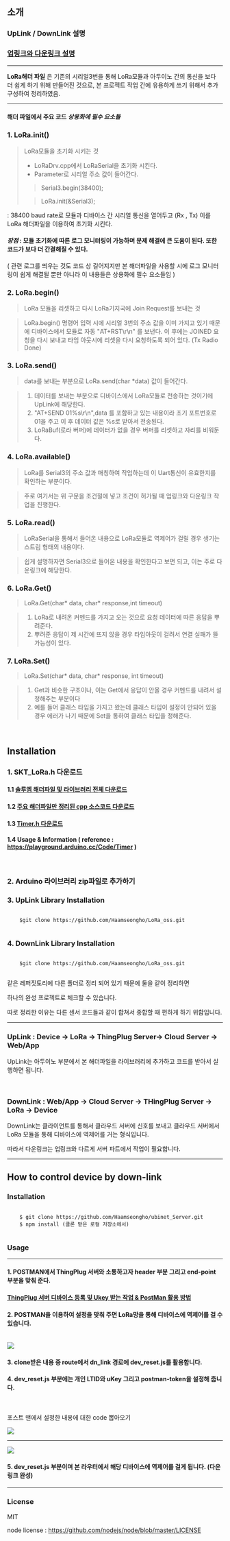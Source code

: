 
## 소개

### UpLink / DownLink 설명 
### <a href="https://github.com/Haamseongho/ubinet_arduino"> 업링크와 다운링크 설명 </a>

<hr />

 **LoRa해더 파일** 은 기존의 시리얼3번을 통해 LoRa모듈과 아두이노 간의 통신을 보다 더 쉽게 하기 위해 만들어진 것으로, 
 본 프로젝트 작업 간에 유용하게 쓰기 위해서 추가 구성하여 정리하였음. 

---
#### 해더 파일에서 주요 코드  *상용화에 필수 요소들* 


### 1. LoRa.init() 

> LoRa모듈을 초기화 시키는 것 
>   
>   - LoRaDrv.cpp에서 LoRaSerial을 초기화 시킨다.
>   - Parameter로 시리얼 주소 값이 들어간다.
> > Serial3.begin(38400);
> 
> > LoRa.init(&Serial3);

: 38400 baud rate로 모듈과 디바이스 간 시리얼 통신을 열어두고 (Rx , Tx) 이를 LoRa 해더파일을 이용하여 초기화 시킨다.

#### *장점* : 모듈 초기화에 따른 로그 모니터링이 가능하며 문제 해결에 큰 도움이 된다. 또한 코드가 보다 더 간결해질 수 있다.
 
( 관련 로그를 띄우는 것도 코드 상 길어지지만 본 해더파일을 사용할 시에 로그 모니터링이 쉽게 해결될 뿐만 아니라 이 내용들은 상용화에 필수 요소들임 )

### 2. LoRa.begin()

> LoRa 모듈을 리셋하고 다시 LoRa기지국에 Join Request를 보내는 것

> LoRa.begin() 명령어 입력 시에 시리얼 3번의 주소 값을 이미 가지고 있기 때문에 디바이스에서 모듈로 자동 "AT+RST\r\n" 를 보낸다.
> 이 후에는 JOINED 요청을 다시 보내고 타임 아웃시에 리셋을 다시 요청하도록 되어 있다. (Tx Radio Done)



### 3. LoRa.send()

> data를 보내는 부분으로 LoRa.send(char *data) 값이 들어간다.

> 1. 데이터를 보내는 부분으로 디바이스에서 LoRa모듈로 전송하는 것이기에 UpLink에 해당한다.
> 2. "AT+SEND 01%s\r\n",data 를 포함하고 있는 내용이라 초기 포트번호로 01을 주고 이 후 데이터 값은 %s로 받아서 전송된다.
> 3. LoRaBuf(로라 버퍼)에 데이터가 없을 경우 버퍼를 리셋하고 자리를 비워둔다.


### 4. LoRa.available()

> LoRa를 Serial3의 주소 값과 매칭하여 작업하는데 이 Uart통신이 유효한지를 확인하는 부분이다.

> 주로 여기서는 위 구문을 조건절에 넣고 조건이 허가될 때 업링크와 다운링크 작업을 진행한다. 


### 5. LoRa.read()


> LoRaSerial을 통해서 들어온 내용으로 LoRa모듈로 역제어가 걸릴 경우 생기는 스트림 형태의 내용이다.

> 쉽게 설명하자면 Serial3으로 들어온 내용을 확인한다고 보면 되고, 이는 주로 다운링크에 해당한다. 

### 6. LoRa.Get()

> LoRa.Get(char* data, char* response,int timeout)

> 1. LoRa로 내려온 커멘드를 가지고 오는 것으로 요청 데이터에 따른 응답을 뿌려준다. 
> 2. 뿌려준 응답이 제 시간에 뜨지 않을 경우 타임아웃이 걸려서 연결 실패가 뜰 가능성이 있다.

### 7. LoRa.Set()

> LoRa.Set(char* data, char* response, int timeout)

> 1. Get과 비슷한 구조이나, 이는 Get에서 응답이 안올 경우 커멘드를 내려서 설정해주는 부분이다
> 2. 예를 들어 클래스 타입을 가지고 왔는데 클래스 타입이 설정이 안되어 있을 경우 에러가 나기 때문에 Set을 통하여 클래스 타입을 정해준다.




<br />

## Installation 


### 1. SKT_LoRa.h 다운로드 

#### 1.1    <a href="https://github.com/Haamseongho/ubinet_arduino/tree/master/downloads/solum_lora_library.zip"> 솔루엠 해더파일 및 라이브러리 전체 다운로드 </a>

#### 1.2    <a href="https://github.com/Haamseongho/ubinet_arduino/tree/master/downloads/SKT_LoRa_cpp.zip"> 주요 해더파일만 정리된 cpp 소스코드 다운로드 </a>


#### 1.3    <a href="https://github.com/Haamseongho/ubinet_arduino/blob/master/downloads/Timer-master.zip"> Timer.h 다운로드  </a>


#### 1.4    Usage & Information ( reference : <a href="https://playground.arduino.cc/Code/Timer"> https://playground.arduino.cc/Code/Timer )</a>

<br />

### 2. Arduino 라이브러리 zip파일로 추가하기 

### 3. UpLink Library Installation


```

	$git clone https://github.com/Haamseongho/LoRa_oss.git
	

```

### 4. DownLink Library Installation

```

	$git clone https://github.com/Haamseongho/LoRa_oss.git


```

같은 레퍼짓토리에 다른 폴더로 정리 되어 있기 때문에 둘을 같이 정리하면 

하나의 완성 프로젝트로 체크할 수 있습니다. 

따로 정리한 이유는 다른 센서 코드들과 같이 합쳐서 종합할 때 편하게 하기 위함입니다.


---
###  UpLink  : Device -> LoRa -> ThingPlug Server-> Cloud Server -> Web/App

UpLink는 아두이노 부분에서 본 해더파일을 라이브러리에 추가하고 코드를 받아서 
실행하면 됩니다.

<br />

###  DownLink : Web/App -> Cloud Server -> THingPlug Server -> LoRa -> Device 

DownLink는 클라이언트를 통해서 클라우드 서버에 신호를 보내고 클라우드 서버에서 
LoRa 모듈을 통해 디바이스에 역제어를 거는 형식입니다.

따라서 다운링크는 업링크와 다르게 서버 파트에서 작업이 필요합니다.

---
## How to control device by down-link

### Installation

```

	$ git clone https://github.com/Haamseongho/ubinet_Server.git
	$ npm install (클론 받은 로컬 저장소에서)
	

```



### Usage

---

#### 1. POSTMAN에서 ThingPlug 서버와 소통하고자 header 부분 그리고 end-point 부분을 맞춰 준다.


#### <a href="https://github.com/Haamseongho/ubinet_Server.git"> ThingPlug 서버 디바이스 등록 및 Ukey 받는 작업 & PostMan 활용 방법  </a>

#### 2. POSTMAN을 이용하여 설정을 맞춰 주면 LoRa망을 통해 디바이스에 역제어를 걸 수 있습니다.

<br />

<img src="https://github.com/Haamseongho/ubinet_arduino/tree/master/images/postman2.JPG" />


#### 3. clone받은 내용 중 route에서 dn_link 경로에 dev_reset.js를 활용합니다. 

#### 4. dev_reset.js 부분에는 개인 LTID와 uKey 그리고 postman-token을 설정해 줍니다. 


<br />

포스트 맨에서 설정한 내용에 대한 code 뽑아오기

<img src="https://github.com/Haamseongho/ubinet_arduino/tree/master/images/postman3.JPG"/>


<hr />


<img src="https://github.com/Haamseongho/ubinet_arduino/tree/master/images/dev_reset.JPG" />

#### 5. dev_reset.js 부분이며 본 라우터에서 해당 디바이스에 역제어를 걸게 됩니다. (다운링크 완성)


---

### License

MIT 

node license : <a href="https://github.com/nodejs/node/blob/master/LICENSE"> https://github.com/nodejs/node/blob/master/LICENSE</a>